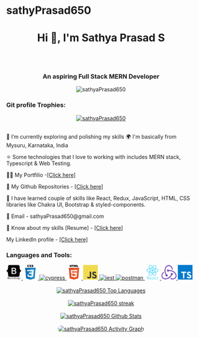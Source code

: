 # sathyPrasad650

<h1 align="center">Hi 👋, I'm Sathya Prasad S</h1>

<div align="center">
  <img
    src="https://www.easewebs.com/web-logos/web-main.gif"
    alt=""
    width="300px"
  />
</div>

<div align="center">
  <a href="https://github.com/DenverCoder1/readme-typing-svg">
    <img
      src="https://readme-typing-svg.demolab.com/?lines=Hi! My self Sathya Prasad S 👦🏽; I am a Full-stack%20web%20developer 👨🏻‍💻; Interested in working with team;Curious%20to%20learn%20new%20things !&font=Fira%20Code&center=true&width=440&height=45&color=#37bcf7&vCenter=true&size=22&pause=1000"
      alt=""
    />
  </a>
</div>

<h3 align="center">An aspiring Full Stack MERN Developer</h3>

<div align="center">
  <img
    src="https://komarev.com/ghpvc/?username=sathyaPrasad650&label=Profile%20views&color=0e75b6&style=flat"
    alt="sathyaPrasad650"
  />
</div>

<h3 align="left">Git profile Trophies:</h3>

<div align="center">
  <a href="https://github.com/ryo-ma/github-profile-trophy">
    <img
      src="https://github-profile-trophy.vercel.app/?username=sathyaPrasad650"
      alt="sathyaPrasad650"
    />
  </a>
</div>

<br />

<p>
  🔭 I’m currently exploring and polishing my skills 🌍 I'm basically from
  Mysuru, Karnataka, India
</p>

<p>
  ⚛️ Some technologies that I love to working with includes MERN stack,
  Typescript & Web Testing.
</p>

<p>
  👨‍💻 My Portfilio -<a href="https://sathyaprasad650.github.io/">[Click here]</a>
</p>

<p>
  👀 My Github Repositories -
  <a href="https://github.com/sathyaPrasad650?tab=repositories">[Click here]</a>
</p>
<p>
  🚀 I have learned couple of skills like React, Redux, JavaScript, HTML, CSS
  libraries like Chakra UI, Bootstrap & styled-components.
</p>
<p>📧 Email - sathyaPrasad650@gmail.com</p>
<p>
  📄 Know about my skills [Resume] -
  <a
    href="https://drive.google.com/file/d/1GMr42B4d4yQuNcPiOWbV9aryDwqVeIRC/view"
    >[Click here]</a
  >
</p>
<p>
  My LinkedIn profile -
  <a href="https://www.linkedin.com/in/sathya-prasad-s/">[Click here]</a>
</p>

<h3 align="left">Languages and Tools:</h3>
<div align="left">
  <a href="https://getbootstrap.com" target="_blank" rel="noreferrer">
    <img
      src="https://raw.githubusercontent.com/devicons/devicon/master/icons/bootstrap/bootstrap-plain-wordmark.svg"
      alt="bootstrap"
      width="40"
      height="40"
    />
  </a>
  <a href="https://www.w3schools.com/css/" target="_blank" rel="noreferrer">
    <img
      src="https://raw.githubusercontent.com/devicons/devicon/master/icons/css3/css3-original-wordmark.svg"
      alt="css3"
      width="40"
      height="40"
    />
  </a>
  <a href="https://www.cypress.io" target="_blank" rel="noreferrer">
    <img
      src="https://raw.githubusercontent.com/simple-icons/simple-icons/6e46ec1fc23b60c8fd0d2f2ff46db82e16dbd75f/icons/cypress.svg"
      alt="cypress"
      width="40"
      height="40"
    />
  </a>
  <a href="https://www.w3.org/html/" target="_blank" rel="noreferrer">
    <img
      src="https://raw.githubusercontent.com/devicons/devicon/master/icons/html5/html5-original-wordmark.svg"
      alt="html5"
      width="40"
      height="40"
    />
  </a>
  <a
    href="https://developer.mozilla.org/en-US/docs/Web/JavaScript"
    target="_blank"
    rel="noreferrer"
  >
    <img
      src="https://raw.githubusercontent.com/devicons/devicon/master/icons/javascript/javascript-original.svg"
      alt="javascript"
      width="40"
      height="40"
    />
  </a>
  <a href="https://jestjs.io" target="_blank" rel="noreferrer">
    <img
      src="https://www.vectorlogo.zone/logos/jestjsio/jestjsio-icon.svg"
      alt="jest"
      width="40"
      height="40"
    />
  </a>
  <a href="https://postman.com" target="_blank" rel="noreferrer">
    <img
      src="https://www.vectorlogo.zone/logos/getpostman/getpostman-icon.svg"
      alt="postman"
      width="40"
      height="40"
    />
  </a>
  <a href="https://reactjs.org/" target="_blank" rel="noreferrer">
    <img
      src="https://raw.githubusercontent.com/devicons/devicon/master/icons/react/react-original-wordmark.svg"
      alt="react"
      width="40"
      height="40"
    />
  </a>
  <a href="https://redux.js.org" target="_blank" rel="noreferrer">
    <img
      src="https://raw.githubusercontent.com/devicons/devicon/master/icons/redux/redux-original.svg"
      alt="redux"
      width="40"
      height="40"
    />
  </a>
  <a href="https://www.typescriptlang.org/" target="_blank" rel="noreferrer">
    <img
      src="https://raw.githubusercontent.com/devicons/devicon/master/icons/typescript/typescript-original.svg"
      alt="typescript"
      width="40"
      height="40"
    />
  </a>
</div>
<br />

<!-- https://github.com/anuraghazra/github-readme-stats -->
<div align="center">
  <a href="https://github.com/sathyaPrasad650/github-readme-stats">
    <img
      alt="sathyaPrasad650 Top Languages"
      src="https://github-readme-stats.vercel.app/api/top-langs/?username=sathyaPrasad650&langs_count=8&count_private=true&layout=compact&theme=react&title_color=FFFFFF&hide_border=true&bg_color=0071E3"
    />
  </a>
</div>
<br />

<!-- https://streak-stats.demolab.com/demo/  -->
<div align="center">
  <a href="https://github.com/sathyaPrasad650/github-readme-streak-stats">
    <img
      title="🔥 Get streak stats for your profile at git.io/streak-stats"
      alt="sathyaPrasad650 streak"
      src="https://streak-stats.demolab.com?user=sathyaPrasad650&theme=dark&hide_border=true&border_radius=5&dates=FFFFFF&background=0071E3&border=FFFFFF&stroke=FFFFFF&ring=FFFFFF&fire=FFFFFF&currStreakNum=FFFFFF&sideNums=FFFFFF&currStreakLabel=FFFFFF&sideLabels=FFFFFF)](https://git.io/streak-stats"
    />
  </a>
</div>
<br />

<div align="center">
  <a href="https://github.com/sathyaPrasad650/github-readme-stats">
    <img
      alt="sathyaPrasad650 Github Stats"
      src="https://github-readme-stats.vercel.app/api?username=sathyaPrasad650&show_icons=true&locale=en&theme=react&hide_border=true&title_color=FFFFFF&bg_color=0071E3"
    />
  </a>
</div>

<div align="center">
  <a href="https://github.com/sathyaPrasad650">
    <span>
      <img
        alt=""
        align="center"
        src="http://github-profile-summary-cards.vercel.app/api/cards/profile-details?username=sathyaPrasad650&theme=dark&background=0071E3"
      />
    </span>
  </a>
</div>

<!-- <div align="center">
  <a href="https://github.com/sathyaPrasad650">
    <span>
      <img
        alt=""
        align="center"
        src="https://github-profile-summary-cards.vercel.app/api/cards/profile-details?username=sathyaPrasad650&theme=github_dark"
      />
    </span>
  </a>
</div> -->

<!-- https://github.com/Ashutosh00710/github-readme-activity-graph#available-themes -->
<div align="center">
  <a href="https://github.com/sathyaPrasad650/github-readme-activity-graph">
    <img
      style="border-radius: 50px"
      width="70%"
      alt="sathyaPrasad650 Activity Graph"
      src="https://activity-graph.herokuapp.com/graph?username=sathyaPrasad650&bg_color=0071E3&color=FFFFFF&line=FFFFFF&point=FFFFFF&area=true&hide_border=true&area_color=ECECEC"
    />
  </a>
</div>
